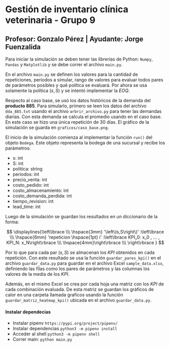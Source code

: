 # Gestión de inventario clínica veterinaria - Grupo 9
## Profesor: Gonzalo Pérez | Ayudante: Jorge Fuenzalida

Para iniciar la simulación se deben tener las librerías de Python: `Numpy`, `Pandas` y `Matplotlib` y se debe correr el archivo `main.py`.  
 
En el archivo `main.py` se definen los valores para la cantidad de repeticiones, periodos a simular, rango de valores para evaluar todos pares de parámetros posibles y qué política se evaluará. Por ahora se usa solamente la política $(s,S)$ y se intentó implementar la $EOQ$.  

Respecto al caso base, se usó los datos históricos de la demanda del **producto 885**. Para simularlo, primero se leen los datos del archivo `dda_885.txt` usando el archivo `arbrir_archivo.py` para tener las demandas diarias. Con esta demanda se calcula el promedio usando en el caso base. En este caso se hizo una única repetición de 30 días. El gráfico de la simulación se guarda en `graficos/caso_base.png`. 

El inicio de la simulación comienza al implementar la función `run()` del objeto `Bodega`. Este objeto representa la bodega de una sucursal y recibe los parámetros: 
- s: int 
- S: int 
- politica: string 
- periodos: int 
- precio_venta: int 
- costo_pedido: int 
- costo_almacenamiento: int 
- costo_demanda_perdida: int 
- tiempo_revision: int 
- lead_time: int 

Luego de la simulación se guardan los resultados en un diccionario de la forma: 

$$ \displaylines{\left\lbrace \\\ \hspace{3mm} '\left\(s,S\right\)' :\left\lbrace  \\\ \hspace{6mm} 'repeticion \hspace{1pt} i' :\left\lbrace KPI_0: x_0 , … , KPI_N: x_N\right\rbrace  \\\ \hspace{4mm}\right\rbrace  \\\ \right\rbrace } $$

Por lo que para cada par $(s,S)$ se almacenan los $KPI$ obtenidos en cada repetición. Con este resultado se usa la función `guardar_pares_kpi()` en el archivo `guardar_data.py` para guardar en el archivo Excel `sample_data.xlsx`, definiendo las filas como los pares de parámetros y las columnas los valores de la media de los $KPI$.  

Además, en el mismo Excel se crea por cada hoja una matriz con los $KPI$ de cada combinación evaluada. De esta matriz se guardan los gráficos de calor en una carpeta llamada graficos usando la función `guardar_matriz_heatmap_kpi()` ubicada en el archivo `guardar_data.py`. 


#### Instalar dependecias
- Instalar pipenv `https://pypi.org/project/pipenv/`
- Instalar dependencias `python3 -m pipenv install`
- Acceder al shell `python3 -m pipenv shell`
- Correr main: `python main.py`